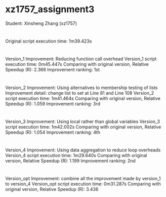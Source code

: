 # xz1757_assignment3
Student: Xinsheng Zhang (xz1757)
<h1></h1>
Original script execution time: 1m39.423s
<h1></h1>
Version_1 Improvement: Reducing function call overhead   
Version_1 script execution time: 0m45.447s   
Comparing with original version, Relative Speedup (R): 2.366    
Improvement ranking: 1st
<h1></h1>
Version_2 Improvement: Using alternatives to membership testing of lists   
Improvement detail: change list to set at Line 81 and Line 108   
Version_2 script execution time: 1m41.464s   
Comparing with original version, Relative Speedup (R): 1.059   
Improvement ranking: 3rd   
<h1></h1>
Version_3 Improvement: Using local rather than global variables   
Version_3 script execution time: 1m42.002s   
Comparing with original version, Relative Speedup (R): 1.054   
Improvement ranking: 4th   
<h1></h1>
Version_4 Improvement: Using data aggregation to reduce loop overheads   
Version_4 script execution time: 1m29.640s   
Comparing with original version, Relative Speedup (R): 1.199   
Improvement ranking: 2nd   
<h1></h1>
Version_opt Improvement: combine all the improvement made by version_1 to version_4   
Version_opt script execution time: 0m31.287s   
Comparing with original version, Relative Speedup (R): 3.436   

